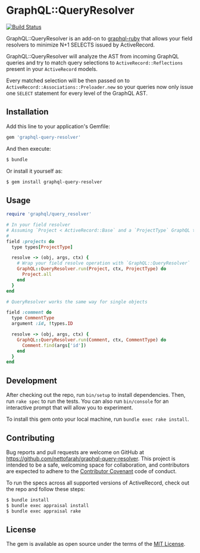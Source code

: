 # GraphQL::QueryResolver
[![Build Status](https://travis-ci.org/nettofarah/graphql-query-resolver.svg?branch=master)](https://travis-ci.org/nettofarah/graphql-query-resolver)

GraphQL::QueryResolver is an add-on to [graphql-ruby](https://github.com/rmosolgo/graphql-ruby)
that allows your field resolvers to minimize N+1 SELECTS issued by ActiveRecord.

GraphQL::QueryResolver will analyze the AST from incoming GraphQL queries and
try to match query selections to `ActiveRecord::Reflections` present in your
`ActiveRecord` models.

Every matched selection will be then passed on to
`ActiveRecord::Associations::Preloader.new` so your queries now only issue
one `SELECT` statement for every level of the GraphQL AST.

## Installation

Add this line to your application's Gemfile:

```ruby
gem 'graphql-query-resolver'
```

And then execute:
```bash
$ bundle
```

Or install it yourself as:
```bash
$ gem install graphql-query-resolver
```

## Usage
```ruby
require 'graphql/query_resolver'

# In your field resolver
# Assuming `Project < ActiveRecord::Base` and a `ProjectType` GraphQL type:
#
field :projects do
  type types[ProjectType]

  resolve -> (obj, args, ctx) {
    # Wrap your field resolve operation with `GraphQL::QueryResolver`
    GraphQL::QueryResolver.run(Project, ctx, ProjectType) do
      Project.all
    end
  }
end

# QueryResolver works the same way for single objects

field :comment do
  type CommentType
  argument :id, !types.ID

  resolve -> (obj, args, ctx) {
    GraphQL::QueryResolver.run(Comment, ctx, CommentType) do
      Comment.find(args['id'])
    end
  }
end
```

## Development

After checking out the repo, run `bin/setup` to install dependencies. Then, run `rake spec` to run the tests. You can also run `bin/console` for an interactive prompt that will allow you to experiment.

To install this gem onto your local machine, run `bundle exec rake install`.

## Contributing

Bug reports and pull requests are welcome on GitHub at https://github.com/nettofarah/graphql-query-resolver. This project is intended to be a safe, welcoming space for collaboration, and contributors are expected to adhere to the [Contributor Covenant](http://contributor-covenant.org) code of conduct.

To run the specs across all supported versions of ActiveRecord, check out the repo and follow these steps:
```bash
$ bundle install
$ bundle exec appraisal install
$ bundle exec appraisal rake
```

## License

The gem is available as open source under the terms of the [MIT License](http://opensource.org/licenses/MIT).
